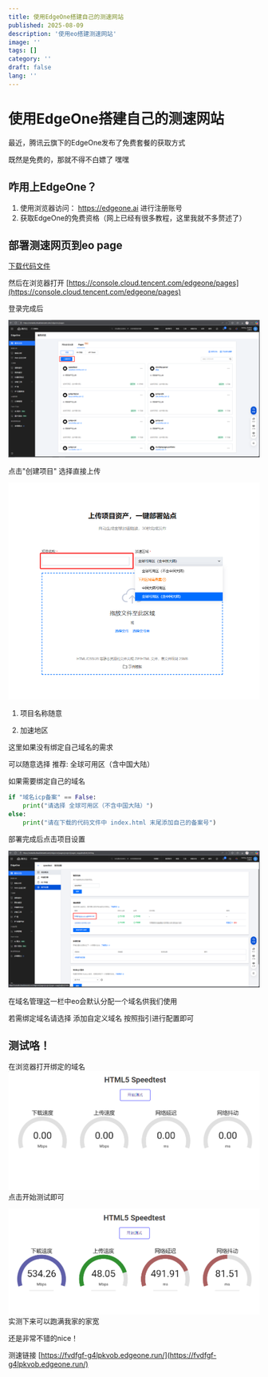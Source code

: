 ```yaml
---
title: 使用EdgeOne搭建自己的测速网站
published: 2025-08-09
description: '使用eo搭建测速网站'
image: ''
tags: []
category: ''
draft: false 
lang: ''
---
```

# 使用EdgeOne搭建自己的测速网站

最近，腾讯云旗下的EdgeOne发布了免费套餐的获取方式

既然是免费的，那就不得不白嫖了 嘿嘿

## 咋用上EdgeOne？

1. 使用浏览器访问： https://edgeone.ai 进行注册账号
2. 获取EdgeOne的免费资格（网上已经有很多教程，这里我就不多赘述了）

## 部署测速网页到eo page

[下载代码文件](https://cloud.chmlfrp.com/speedtest.7z)


然后在浏览器打开 [https://console.cloud.tencent.com/edgeone/pages](https://console.cloud.tencent.com/edgeone/pages)

登录完成后

![img.png](eo-cs/img.png)

点击"创建项目" 选择直接上传

![img_1.png](eo-cs/img_1.png)

1. 项目名称随意

2. 加速地区

这里如果没有绑定自己域名的需求

可以随意选择  推荐: 全球可用区（含中国大陆）

如果需要绑定自己的域名

```python
if "域名icp备案" == False:
    print("请选择 全球可用区（不含中国大陆）")
else:
    print("请在下载的代码文件中 index.html 末尾添加自己的备案号")
```

部署完成后点击项目设置

![img_2.png](eo-cs/img_2.png)

在域名管理这一栏中eo会默认分配一个域名供我们使用

若需绑定域名请选择 添加自定义域名 按照指引进行配置即可

## 测试咯！
在浏览器打开绑定的域名
![img_3.png](eo-cs/img_3.png)
点击开始测试即可

![img_4.png](eo-cs/img_4.png)
实测下来可以跑满我家的家宽

还是非常不错的nice！

测速链接 [https://fvdfgf-g4lpkvob.edgeone.run/](https://fvdfgf-g4lpkvob.edgeone.run/)